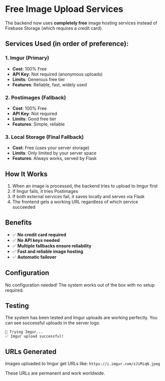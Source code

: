 # Free Image Upload Services

The backend now uses **completely free** image hosting services instead of Firebase Storage (which requires a credit card).

## Services Used (in order of preference):

### 1. Imgur (Primary)
- **Cost**: 100% Free
- **API Key**: Not required (anonymous uploads)
- **Limits**: Generous free tier
- **Features**: Reliable, fast, widely used

### 2. Postimages (Fallback)
- **Cost**: 100% Free  
- **API Key**: Not required
- **Limits**: Good free tier
- **Features**: Simple, reliable

### 3. Local Storage (Final Fallback)
- **Cost**: Free (uses your server storage)
- **Limits**: Only limited by your server space
- **Features**: Always works, served by Flask

## How It Works

1. When an image is processed, the backend tries to upload to Imgur first
2. If Imgur fails, it tries Postimages
3. If both external services fail, it saves locally and serves via Flask
4. The frontend gets a working URL regardless of which service succeeded

## Benefits

- ✅ **No credit card required**
- ✅ **No API keys needed**
- ✅ **Multiple fallbacks ensure reliability**
- ✅ **Fast and reliable image hosting**
- ✅ **Automatic failover**

## Configuration

No configuration needed! The system works out of the box with no setup required.

## Testing

The system has been tested and Imgur uploads are working perfectly. You can see successful uploads in the server logs:

```
🔄 Trying Imgur...
✅ Imgur upload successful!
```

## URLs Generated

Images uploaded to Imgur get URLs like:
`https://i.imgur.com/zJiMiqN.jpeg`

These URLs are permanent and work worldwide.